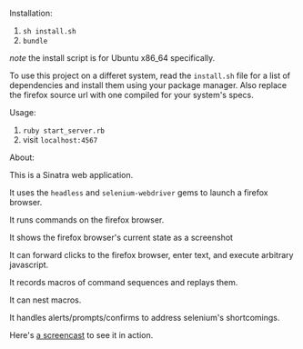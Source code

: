 Installation:

 1. `sh install.sh`
 2. `bundle`

  _note_ the install script is for Ubuntu x86_64 specifically.
  
  To use this project on a differet system, read the `install.sh` file for a list of dependencies and install them using
  your package manager. Also replace the firefox source url with one compiled for your system's specs.

Usage:

 1. `ruby start_server.rb`
 2. visit `localhost:4567`

About:

  This is a Sinatra web application.
  
  It uses the `headless` and `selenium-webdriver` gems to launch a firefox browser.
  
  It runs commands on the firefox browser.
  
  It shows the firefox browser's current state as a screenshot
  
  It can forward clicks to the firefox browser, enter text, and execute arbitrary javascript.
  
  It records macros of command sequences and replays them.
  
  It can nest macros.
  
  It handles alerts/prompts/confirms to address selenium's shortcomings.
  
Here's [a screencast]() to see it in action.